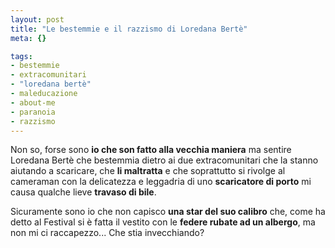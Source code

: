 ```yaml
--- 
layout: post
title: "Le bestemmie e il razzismo di Loredana Bertè"
meta: {}

tags: 
- bestemmie
- extracomunitari
- "loredana bertè"
- maleducazione
- about-me
- paranoia
- razzismo
---
```

Non so, forse sono **io che son fatto alla vecchia maniera** ma sentire Loredana Bertè che bestemmia dietro ai due extracomunitari che la stanno aiutando a scaricare, che **li maltratta** e che soprattutto si rivolge al cameraman con la delicatezza e leggadria di uno **scaricatore di porto** mi causa qualche lieve **travaso di bile**.  
  
Sicuramente sono io che non capisco **una star del suo calibro** che, come ha detto al Festival si è fatta il vestito con le **federe rubate ad un albergo**, ma non mi ci raccapezzo... Che stia invecchiando?

<object width="535" height="400"><param name="movie" value="http://www.youtube.com/v/HSs9bc0OyFY&rel=1"></param><param name="wmode" value="transparent"></param><embed src="http://www.youtube.com/v/HSs9bc0OyFY&rel=1" type="application/x-shockwave-flash" wmode="transparent" width="535" height="400"></embed></object>
  
 
